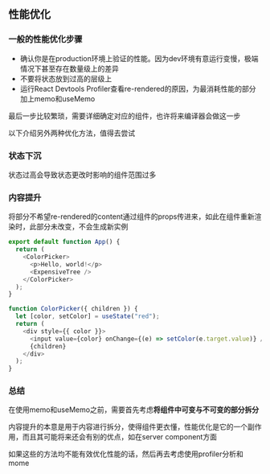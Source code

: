 ## 性能优化

### 一般的性能优化步骤

* 确认你是在production环境上验证的性能。因为dev环境有意运行变慢，极端情况下甚至存在数量级上的差异
* 不要将状态放到过高的层级上
* 运行React Devtools Profiler查看re-rendered的原因，为最消耗性能的部分加上memo和useMemo

最后一步比较繁琐，需要详细确定对应的组件，也许将来编译器会做这一步

以下介绍另外两种优化方法，值得去尝试

### 状态下沉

状态过高会导致状态更改时影响的组件范围过多

### 内容提升

将部分不希望re-rendered的content通过组件的props传进来，如此在组件重新渲染时，此部分未改变，不会生成新实例

```javascript
export default function App() {
  return (
    <ColorPicker>
      <p>Hello, world!</p>
      <ExpensiveTree />
    </ColorPicker>
  );
}

function ColorPicker({ children }) {
  let [color, setColor] = useState("red");
  return (
    <div style={{ color }}>
      <input value={color} onChange={(e) => setColor(e.target.value)} />
      {children}
    </div>
  );
}
```

### 总结

在使用memo和useMemo之前，需要首先考虑**将组件中可变与不可变的部分拆分**

内容提升的本意是用于内容进行拆分，使得组件更衣懂，性能优化是它的一个副作用，而且其可能将来还会有别的优点，如在server component方面

如果这些的方法均不能有效优化性能的话，然后再去考虑使用profiler分析和mome